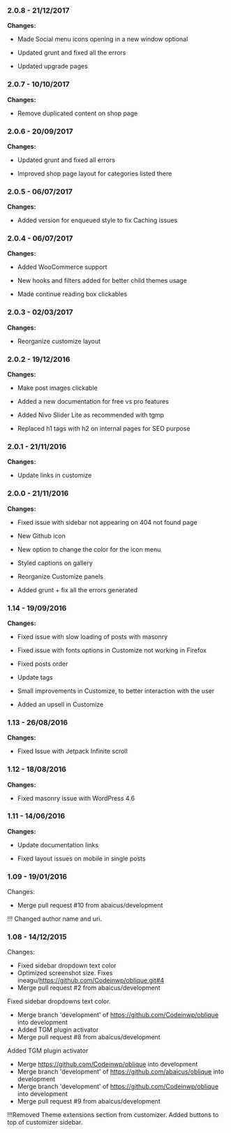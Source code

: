 
### 2.0.8 - 21/12/2017
**Changes:** 
- Made Social menu icons opening in a new window optional
- Updated grunt and fixed all the errors
- Updated upgrade pages

### 2.0.7 - 10/10/2017
**Changes:** 
- Remove duplicated content on shop page

### 2.0.6 - 20/09/2017
**Changes:** 
- Updated grunt and fixed all errors
- Improved shop page layout for categories listed there

### 2.0.5 - 06/07/2017
**Changes:** 
- Added version for enqueued style to fix Caching issues

### 2.0.4 - 06/07/2017
**Changes:** 
- Added WooCommerce support
- New hooks and filters added for better child themes usage
- Made continue reading box clickables

### 2.0.3 - 02/03/2017
**Changes:** 
- Reorganize customize layout

### 2.0.2 - 19/12/2016
**Changes:** 
- Make post images clickable
- Added a new documentation for free vs pro features
- Added Nivo Slider Lite as recommended with tgmp
- Replaced h1 tags with h2 on internal pages for SEO purpose

### 2.0.1 - 21/11/2016
**Changes:** 
- Update links in customize

### 2.0.0 - 21/11/2016
**Changes:** 
- Fixed issue with sidebar not appearing on 404 not found page
- New Github icon
- New option to change the color for the icon menu
- Styled captions on gallery
- Reorganize Customize panels
- Added grunt + fix all the errors generated

### 1.14 - 19/09/2016
**Changes:** 
- Fixed issue with slow loading of posts with masonry
- Fixed issue with fonts options in Customize not working in Firefox
- Fixed posts order
- Update tags
- Small improvements in Customize, to better interaction with the user
- Added an upsell in Customize

### 1.13 - 26/08/2016
**Changes:** 
- Fixed Issue with Jetpack Infinite scroll

### 1.12 - 18/08/2016
**Changes:** 
- Fixed masonry issue with WordPress 4.6

### 1.11 - 14/06/2016
**Changes:** 
- Update documentation links
- Fixed layout issues on mobile in single posts


### 1.09 - 19/01/2016

 Changes: 


 * Merge pull request #10 from abaicus/development

!!! Changed author name and uri.


### 1.08 - 14/12/2015

 Changes: 


 * Fixed sidebar dropdown text color
 * Optimized screenshot size. Fixes ineagu/https://github.com/Codeinwp/oblique.git#4
 * Merge pull request #2 from abaicus/development

Fixed sidebar dropdowns text color.
 * Merge branch 'development' of https://github.com/Codeinwp/oblique into development
 * Added TGM plugin activator
 * Merge pull request #8 from abaicus/development

Added TGM plugin activator
 * Merge https://github.com/Codeinwp/oblique into development
 * Merge branch 'development' of https://github.com/abaicus/oblique into development
 * Merge branch 'development' of https://github.com/Codeinwp/oblique into development
 * Merge pull request #9 from abaicus/development

!!!Removed Theme extensions section from customizer. Added buttons to top of customizer sidebar.
